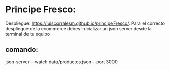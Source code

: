 # Principe Fresco:
Despliegue: https://luiscorralesm.github.io/principeFresco/. 
Para el correcto despliegue de la ecommerce debes inicializar un json server desde la terminal de tu equipo
## comando:
json-server --watch data/productos.json --port 3000
